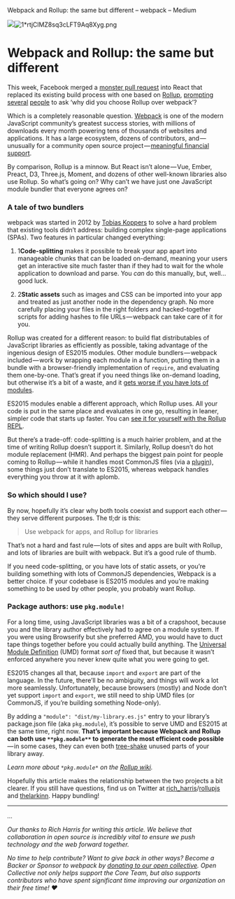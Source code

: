 Webpack and Rollup: the same but different – webpack – Medium

![](../_resources/b1860bafab6114f95b50137086b3d100.png)![1*rtjClMZ8sq3cLFT9Aq8Xyg.png](../_resources/07950cccbc5ce145a5fb523206ed98db.png)

# Webpack and Rollup: the same but different

This week, Facebook merged a [monster pull request](https://github.com/facebook/react/pull/9327) into React that replaced its existing build process with one based on [Rollup](https://rollupjs.org/), [prompting](https://twitter.com/stanlemon/status/849366789825994752)  [several](https://twitter.com/MrMohtas/status/849362334988595201)  [people](https://twitter.com/kyleholzinger/status/849683292760797184) to ask ‘why did you choose Rollup over webpack’?

Which is a completely reasonable question. [Webpack](https://webpack.js.org/) is one of the modern JavaScript community’s greatest success stories, with millions of downloads every month powering tens of thousands of websites and applications. It has a large ecosystem, dozens of contributors, and — unusually for a community open source project — [meaningful financial support](https://opencollective.com/webpack).

By comparison, Rollup is a minnow. But React isn’t alone — Vue, Ember, Preact, D3, Three.js, Moment, and dozens of other well-known libraries also use Rollup. So what’s going on? Why can’t we have just one JavaScript module bundler that everyone agrees on?

### A tale of two bundlers

webpack was started in 2012 by [Tobias Koppers](https://medium.com/@sokra) to solve a hard problem that existing tools didn’t address: building complex single-page applications (SPAs). Two features in particular changed everything:

1. 1**Code-splitting** makes it possible to break your app apart into manageable chunks that can be loaded on-demand, meaning your users get an interactive site much faster than if they had to wait for the whole application to download and parse. You *can* do this manually, but, well… good luck.

2. 2**Static assets** such as images and CSS can be imported into your app and treated as just another node in the dependency graph. No more carefully placing your files in the right folders and hacked-together scripts for adding hashes to file URLs — webpack can take care of it for you.

Rollup was created for a different reason: to build flat distributables of JavaScript libraries as efficiently as possible, taking advantage of the ingenious design of ES2015 modules. Other module bundlers — webpack included — work by wrapping each module in a function, putting them in a bundle with a browser-friendly implementation of `require`, and evaluating them one-by-one. That’s great if you need things like on-demand loading, but otherwise it’s a bit of a waste, and it [gets worse if you have lots of modules](https://nolanlawson.com/2016/08/15/the-cost-of-small-modules/).

ES2015 modules enable a different approach, which Rollup uses. All your code is put in the same place and evaluates in one go, resulting in leaner, simpler code that starts up faster. You can [see it for yourself with the Rollup REPL](https://rollupjs.org/repl).

But there’s a trade-off: code-splitting is a much hairier problem, and at the time of writing Rollup doesn’t support it. Similarly, Rollup doesn’t do hot module replacement (HMR). And perhaps the biggest pain point for people coming to Rollup — while it handles most CommonJS files (via a [plugin](https://github.com/rollup/rollup-plugin-commonjs)), some things just don’t translate to ES2015, whereas webpack handles everything you throw at it with aplomb.

### So which should I use?

By now, hopefully it’s clear why both tools coexist and support each other — they serve different purposes. The tl;dr is this:

> Use webpack for apps, and Rollup for libraries

That’s not a hard and fast rule — lots of sites and apps are built with Rollup, and lots of libraries are built with webpack. But it’s a good rule of thumb.

If you need code-splitting, or you have lots of static assets, or you’re building something with lots of CommonJS dependencies, Webpack is a better choice. If your codebase is ES2015 modules and you’re making something to be used by other people, you probably want Rollup.

### Package authors: use `pkg.module!`

For a long time, using JavaScript libraries was a bit of a crapshoot, because you and the library author effectively had to agree on a module system. If you were using Browserify but she preferred AMD, you would have to duct tape things together before you could actually build anything. The [Universal Module Definition](https://github.com/umdjs/umd) (UMD) format *sort of* fixed that, but because it wasn’t enforced anywhere you never knew quite what you were going to get.

ES2015 changes all that, because `import` and `export` are part of the language. In the future, there’ll be no ambiguity, and things will work a lot more seamlessly. Unfortunately, because browsers (mostly) and Node don’t yet support `import` and `export`, we still need to ship UMD files (or CommonJS, if you’re building something Node-only).

By adding a `"module": "dist/my-library.es.js"` entry to your library’s package.json file (aka `pkg.module`), it’s possible to serve UMD and ES2015 at the same time, right now. **That’s important because Webpack and Rollup can both use **`**pkg.module**`** to generate the most efficient code possible** — in some cases, they can even both [tree-shake](https://webpack.js.org/guides/tree-shaking/) unused parts of your library away.

*Learn more about *`*pkg.module*`* on the *[*Rollup wiki*](https://github.com/rollup/rollup/wiki/pkg.module)*.*

Hopefully this article makes the relationship between the two projects a bit clearer. If you still have questions, find us on Twitter at [rich_harris](https://twitter.com/rich_harris)/[rollupjs](https://twitter.com/rollupjs) and [thelarkinn](https://twitter.com/thelarkinn). Happy bundling!

* * *

*...*

*Our thanks to Rich Harris for writing this article. We believe that collaboration in open source is incredibly vital to ensure we push technology and the web forward together.*

*No time to help contribute? Want to give back in other ways? Become a Backer or Sponsor to webpack by *[*donating to our open collective*](https://opencollective.com/webpack)*. Open Collective not only helps support the Core Team, but also supports contributors who have spent significant time improving our organization on their free time! ❤*